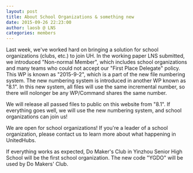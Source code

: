```yaml
---
layout: post
title: About School Organizations & something new
date: 2015-09-26 22:23:00
author: laosb @ LNS
categories: members
---
```


Last week, we've worked hard on bringing a solution for school organizations (clubs, etc.) to join UH. In the working paper LNS submitted, we introduced "Non-normal Member", which includes school organizations and many teams who could not accept our "First Place Delegate" policy. This WP is known as "2015-9-2", which is a part of the new file numbering system. The new numbering system is introduced in another WP known as "8.1". In this new system, all files will use the same incremental number, so there will nolonger be any WP/Command shares the same number.

We will release all passed files to public on this website from "8.1". If everything goes well, we will use the new numbering system, and school organizations can join us!

We are open for school organizations! If you're a leader of a school organization, please contact us to learn more about what happening in UnitedHubs. 

If everything works as expected, Do Maker's Club in Yinzhou Senior High School will be the first school organization. The new code "YGDO" will be used by Do Makers' Club.
